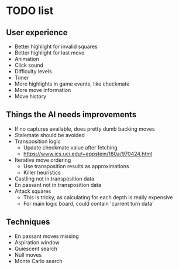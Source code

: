 ﻿# TODO list

## User experience
* Better highlight for invalid squares
* Better highlight for last move
* Animation
* Click sound
* Difficulty levels
* Timer
* More highlights in game events, like checkmate
* More move information
* Move history

## Things the AI needs improvements
* If no captures available, does pretty dumb backing moves
* Stalemate should be avoided
* Transposition logic
  * Update checkmate value after fetching
  * https://www.ics.uci.edu/~eppstein/180a/970424.html
* Iterative move ordering
  * Use transposition results as approximations
  * Killer heuristics
* Castling not in transposition data
* En passant not in transposition data
* Attack squares
  * This is tricky, as calculating for each depth is really expensive
  * For main logic board, could contain 'current turn data'

## Techniques
* En passant moves missing
* Aspiration window
* Quiescent search
* Null moves
* Monte Carlo search